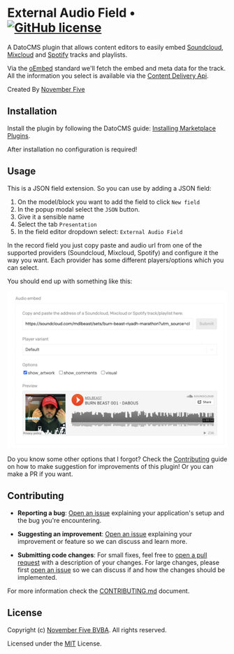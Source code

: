 # External Audio Field • [![GitHub license](https://img.shields.io/badge/license-MIT-blue.svg)](LICENSE.txt)

A DatoCMS plugin that allows content editors to easily embed [Soundcloud](https://soundcloud.com/), [Mixcloud](https://www.mixcloud.com/) and [Spotify](https://www.spotify.com/nl/) tracks and playlists.

Via the [oEmbed](https://oembed.com/) standard we'll fetch the embed and meta data for the track. All the information you select is available via the [Content Delivery Api](https://www.datocms.com/docs/content-delivery-api).

Created By [November Five](https://www.novemberfive.co/)

## Installation

Install the plugin by following the DatoCMS guide: [Installing Marketplace Plugins](https://www.datocms.com/docs/general-concepts/plugins#installing-marketplace-plugins).

After installation no configuration is required!

## Usage

This is a JSON field extension. So you can use by adding a JSON field:

1. On the model/block you want to add the field to click `New field`
2. In the popup modal select the `JSON` button.
3. Give it a sensible name
4. Select the tab `Presentation`
5. In the field editor dropdown select: `External Audio Field`

In the record field you just copy paste and audio url from one of the supported providers (Soundcloud, Mixcloud, Spotify) and configure it the way you want. Each provider has some different players/options which you can select.

You should end up with something like this:

![External Audio Field result](docs/preview.png)

Do you know some other options that I forgot? Check the [Contributing](https://github.com/novemberfiveco/datocms-plugin-external-audio-field/blob/master/CONTRIBUTING.md) guide on how to make suggestion for improvements of this plugin! Or you can make a PR if you want.

## Contributing

- **Reporting a bug**: [Open an issue](https://github.com/novemberfiveco/datocms-plugin-external-audio-field/issues/new?assignees=&labels=bug&template=--bug_report.md&title=) explaining your application's setup and the bug you're encountering.

- **Suggesting an improvement**: [Open an issue](https://github.com/novemberfiveco/datocms-plugin-external-audio-field/issues/new?assignees=&labels=&template=---feature-request.md&title=) explaining your improvement or feature so we can discuss and learn more.

- **Submitting code changes**: For small fixes, feel free to [open a pull request](https://github.com/novemberfiveco/datocms-plugin-external-audio-field/pulls) with a description of your changes. For large changes, please first [open an issue](https://github.com/novemberfiveco/datocms-plugin-external-audio-field/issues/new?assignees=&labels=&template=---feature-request.md&title=) so we can discuss if and how the changes should be implemented.

For more information check the [CONTRIBUTING.md](https://github.com/novemberfiveco/datocms-plugin-external-audio-field/blob/master/CONTRIBUTING.md) document.

## License

Copyright (c) [November Five BVBA](https://novemberfive.co). All rights reserved.

Licensed under the [MIT](LICENSE.txt) License.

